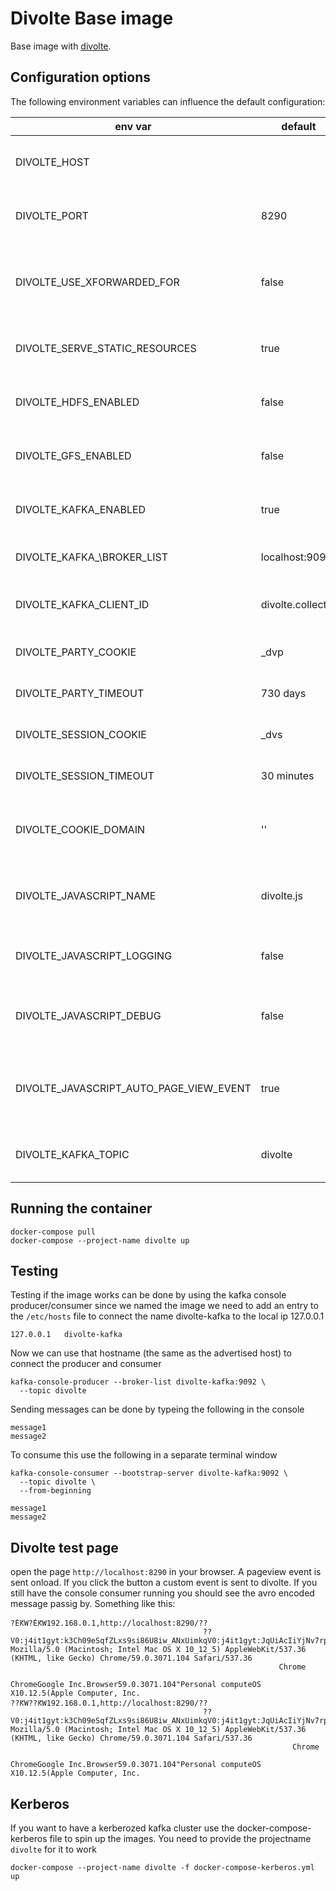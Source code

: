 # Divolte Base image

Base image with [divolte](http://divolte.io).

## Configuration options

The following environment variables can influence the default configuration:

|env var|default|options|description|
| --- | --- | --- | --- |  
| DIVOLTE_HOST |  |  | Hostname the application binds on |
| DIVOLTE_PORT  | 8290 |  | The port the application runs on |
| DIVOLTE_USE_XFORWARDED_FOR | false | true, false | Whether to use the X-Forwarded-For header HTTP header |
| DIVOLTE_SERVE_STATIC_RESOURCES | true | true, false | Serve the static testing page |
| DIVOLTE_HDFS_ENABLED | false | true, false | write events in avro format to HDFS | 
| DIVOLTE_GFS_ENABLED | false | true, false | write events in avro format to GFS | 
| DIVOLTE_KAFKA_ENABLED | true | true, false | write events in avro format to Kafka | 
| DIVOLTE_KAFKA_\BROKER_LIST | localhost:9092 |  | The kafka bootstrap server list |
| DIVOLTE_KAFKA_CLIENT_ID | divolte.collector |   | The kafka client id for the producer |
| DIVOLTE_PARTY_COOKIE | _dvp |   | Name of the party coockie |
| DIVOLTE_PARTY_TIMEOUT | 730 days |   | Validity of the party coockie |
| DIVOLTE_SESSION_COOKIE | _dvs |   | Name of the session coockie |
| DIVOLTE_SESSION_TIMEOUT | 30 minutes |   | Validity of the session coockie |
| DIVOLTE_COOKIE_DOMAIN | '' |  | The coockie domain for the coockies |
| DIVOLTE_JAVASCRIPT_NAME | divolte.js |   | Name of the js file to nclude in the web application |
| DIVOLTE_JAVASCRIPT_LOGGING | false | true, false | Enable javascript logging in the console |
| DIVOLTE_JAVASCRIPT_DEBUG | false | true, false | Enable javascript debug logging in the console  |
| DIVOLTE_JAVASCRIPT_AUTO_PAGE_VIEW_EVENT | true | true, false | Generate the default page view event on loading the js library |
| DIVOLTE_KAFKA_TOPIC | divolte |  | The topic where the events are published |

## Running the container
```
docker-compose pull
docker-compose --project-name divolte up
```

## Testing

Testing if the image works can be done by using the kafka console producer/consumer
since we named the image we need to add an entry to the `/etc/hosts` file to connect the name divolte-kafka to the local ip 127.0.0.1

```
127.0.0.1	divolte-kafka
```

Now we can use that hostname (the same as the advertised host) to connect the producer and consumer

```
kafka-console-producer --broker-list divolte-kafka:9092 \
  --topic divolte
```

Sending messages can be done by typeing the following in the console
```
message1
message2
```

To consume this use the following in a separate terminal window

```
kafka-console-consumer --bootstrap-server divolte-kafka:9092 \
  --topic divolte \
  --from-beginning
  
message1
message2
```

## Divolte test page

open the page `http://localhost:8290` in your browser. A pageview event is sent onload. If you click the button a custom event is sent to divolte.
If you still have the console consumer running you should see the avro encoded message passig by. Something like this:

```
?ĖԞW?ĖԞW192.168.0.1,http://localhost:8290/??
                                           ??V0:j4it1gyt:k3Ch09eSqfZLxs9si86U8iw_ANxUimkqV0:j4it1gyt:JqUiAcIiYjNv7rpK4GvjUR0a1bxgA4LjD0:1npO4TIYAVmC6Tb2L4Edpf~32KmcMDGNpageView?Mozilla/5.0 (Macintosh; Intel Mac OS X 10_12_5) AppleWebKit/537.36 (KHTML, like Gecko) Chrome/59.0.3071.104 Safari/537.36
                                                            Chrome
                                                                  ChromeGoogle Inc.Browser59.0.3071.104"Personal computeOS X10.12.5(Apple Computer, Inc.
??ԞW??ԞW192.168.0.1,http://localhost:8290/??
                                           ??V0:j4it1gyt:k3Ch09eSqfZLxs9si86U8iw_ANxUimkqV0:j4it1gyt:JqUiAcIiYjNv7rpK4GvjUR0a1bxgA4LjD0:1npO4TIYAVmC6Tb2L4Edpf~32KmcMDGNbannerClick?Mozilla/5.0 (Macintosh; Intel Mac OS X 10_12_5) AppleWebKit/537.36 (KHTML, like Gecko) Chrome/59.0.3071.104 Safari/537.36
                                                               Chrome
                                                                     ChromeGoogle Inc.Browser59.0.3071.104"Personal computeOS X10.12.5(Apple Computer, Inc.
```

## Kerberos

If you want to have a kerberozed kafka cluster use the docker-compose-kerberos file to spin up the images.
You need to provide the projectname `divolte` for it to work

```
docker-compose --project-name divolte -f docker-compose-kerberos.yml up
```
